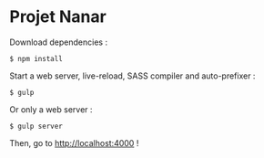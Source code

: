 # Projet Nanar

Download dependencies :

    $ npm install

Start a web server, live-reload, SASS compiler and auto-prefixer :

    $ gulp

Or only a web server :

    $ gulp server

Then, go to [http://localhost:4000](http://localhost:4000) !

